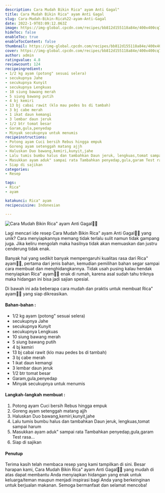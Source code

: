 ```yaml
---
description: Cara Mudah Bikin Rica" ayam Anti Gagal"
title: Cara Mudah Bikin Rica" ayam Anti Gagal
slug: Cara-Mudah-Bikin-Rica%22-ayam-Anti-Gagal
date: 2022-1-9T03:09:12.063Z
image: https://img-global.cpcdn.com/recipes/bb812d155118a84e/400x400cq70/photo.jpg
hideToc: false
enableToc: true
enableTocContent: false
thumbnail: https://img-global.cpcdn.com/recipes/bb812d155118a84e/400x400cq70/photo.jpg
cover: https://img-global.cpcdn.com/recipes/bb812d155118a84e/400x400cq70/photo.jpg
author: admin
ratingvalue: 4.8
reviewcount: 124
recipeingredient:
- 1/2 kg ayam (potong" sesuai selera)
- secukupnya Jahe
- secukupnya Kunyit
- secukupnya Lengkuas
- 10 siung bawang merah
- 5 siung bawang putih
- 4 bj kemiri
- 13 bj cabai rawit (klo mau pedes bs di tambah)
- 3 bj cabe merah
- 1 ikat daun kemangi
- 3 lembar daun jeruk
- 1/2 btr tomat besar
- Garam,gula,penyedap
- Minyak secukupnya untuk menumis
recipeinstructions:
- Potong ayam Cuci bersih Rebus hingga empuk
- Goreng ayam setenggah matang ajjh
- Haluskan Duo bawang,kemiri,kunyit,jahe
- Lalu tumis bumbu halus dan tambahkan Daun jeruk, lengkuas,tomat sampai harum
- Masukkan ayam aduk" sampai rata Tambahkan penyedap,gula,garam Test rasa...
- Siap di sajikan
categories:
- Resep

tags:
- Rica"
- ayam

katakunci: Rica" ayam
recipecuisine: Indonesian

---
```


![Cara Mudah Bikin Rica" ayam Anti Gagal👩‍🍳](https://img-global.cpcdn.com/recipes/bb812d155118a84e/400x400cq70/photo.jpg)

Lagi mencari ide resep Cara Mudah Bikin Rica" ayam Anti Gagal👩‍🍳 yang unik? Cara menyiapkannya memang tidak terlalu sulit namun tidak gampang juga. Jika keliru mengolah maka hasilnya tidak akan memuaskan dan justru cenderung tidak enak.

Banyak hal yang sedikit banyak mempengaruhi kualitas rasa dari Rica" ayam👩‍🍳, pertama dari jenis bahan, kemudian pemilihan bahan segar sampai cara membuat dan menghidangkannya. Tidak usah pusing kalau hendak menyiapkan Rica" ayam👩‍🍳 enak di rumah, karena asal sudah tahu triknya maka hidangan ini bisa jadi sajian spesial.

Di bawah ini ada beberapa cara mudah dan praktis untuk membuat Rica" ayam👩‍🍳 yang siap dikreasikan.

<!--inarticleads1-->

#### Bahan-bahan :

- 1/2 kg ayam (potong" sesuai selera)
- secukupnya Jahe
- secukupnya Kunyit
- secukupnya Lengkuas
- 10 siung bawang merah
- 5 siung bawang putih
- 4 bj kemiri
- 13 bj cabai rawit (klo mau pedes bs di tambah)
- 3 bj cabe merah
- 1 ikat daun kemangi
- 3 lembar daun jeruk
- 1/2 btr tomat besar
- Garam,gula,penyedap
- Minyak secukupnya untuk menumis

<!--inarticleads2-->

#### Langkah-langkah membuat :

1. Potong ayam Cuci bersih Rebus hingga empuk
1. Goreng ayam setenggah matang ajjh
1. Haluskan Duo bawang,kemiri,kunyit,jahe
1. Lalu tumis bumbu halus dan tambahkan Daun jeruk, lengkuas,tomat sampai harum
1. Masukkan ayam aduk" sampai rata Tambahkan penyedap,gula,garam Test rasa...
1. Siap di sajikan

#### Penutup

Terima kasih telah membaca resep yang kami tampilkan di sini. Besar harapan kami, Cara Mudah Bikin Rica" ayam Anti Gagal👩‍🍳 yang mudah di atas dapat membantu Anda menyiapkan hidangan yang enak untuk keluarga/teman maupun menjadi inspirasi bagi Anda yang berkeinginan untuk berjualan makanan. Semoga bermanfaat dan selamat mencoba!